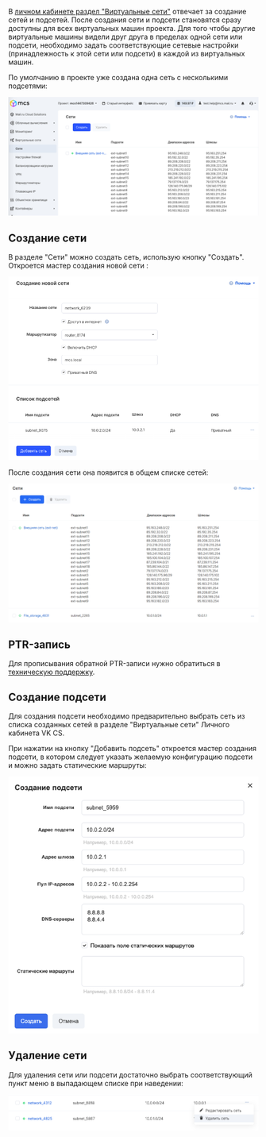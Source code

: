 В [личном кабинете раздел "Виртуальные сети"](https://mcs.mail.ru/app/services/server/networks/) отвечает за создание сетей и подсетей. После создания сети и подсети становятся сразу доступны для всех виртуальных машин проекта. Для того чтобы другие виртуальные машины видели друг друга в пределах одной сети или подсети, необходимо задать соответствующие сетевые настройки (принадлежность к этой сети или подсети) в каждой из виртуальных машин.

По умолчанию в проекте уже создана одна сеть с несколькими подсетями:

![](./assets/1596056893703-1596056893703.png)

## Создание сети

В разделе "Сети" можно создать сеть, использую кнопку "Создать". Откроется мастер создания новой сети :

![](./assets/1596056942894-1596056942894.png)

После создания сети она появится в общем списке сетей:

![](./assets/1602078070639-1602078070639.png)

## PTR-запись

Для прописывания обратной PTR-записи нужно обратиться в [техническую поддержку](https://mcs.mail.ru/help/contact-us).

## Создание подсети

Для создания подсети необходимо предварительно выбрать сеть из списка созданных сетей в разделе "Виртуальные сети" Личного кабинета VK CS.

При нажатии на кнопку "Добавить подсеть" откроется мастер создания подсети, в котором следует указать желаемую конфигурацию подсети и можно задать статические маршруты:

![](./assets/1594596894844-1594596894844.png)

## Удаление сети

Для удаления сети или подсети достаточно выбрать соответствующий пункт меню в выпадающем списке при наведении:

![](./assets/1596056977096-1596056977096.png)
